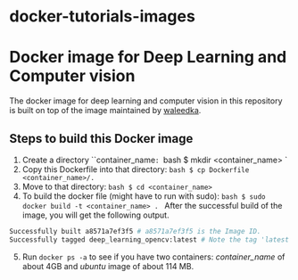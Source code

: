 # docker-tutorials-images

# Docker image for Deep Learning and Computer vision
The docker image for deep learning and computer vision in this repository is built on top of the image maintained by [waleedka](https://github.com/waleedka).

## Steps to build this Docker image
1. Create a directory ``container_name`:
`bash
$ mkdir <container_name>
`
2. Copy this Dockerfile into that directory:
`bash
$ cp Dockerfile <container_name>/.
`
3. Move to that directory:
`bash
$ cd <container_name>
`
4. To build the docker file (might have to run with sudo):
`bash
$ sudo docker build -t <container_name> .
`
After the successful build of the image, you will get the following output.
```bash
Successfully built a8571a7ef3f5 # a8571a7ef3f5 is the Image ID.
Successfully tagged deep_learning_opencv:latest # Note the tag 'latest'
```
5. Run `docker ps -a` to see if you have two containers: _container_name_ of about 4GB and _ubuntu_ image of about 114 MB.

